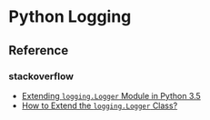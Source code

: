 # Python Logging

## Reference

### stackoverflow

* [Extending `logging.Logger` Module in Python 3.5](https://stackoverflow.com/questions/50398444/extending-logging-logger-module-in-python-3-5)
* [How to Extend the `logging.Logger` Class?](https://stackoverflow.com/questions/39492471/how-to-extend-the-logging-logger-class)